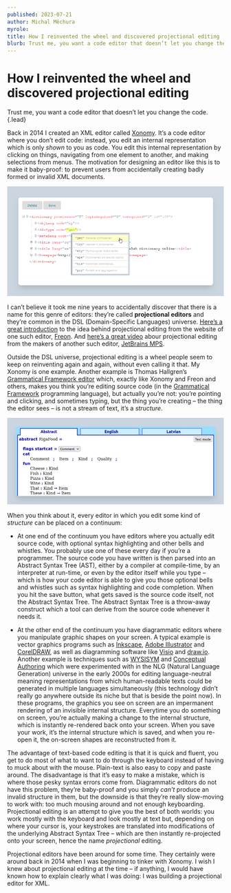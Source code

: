 ```yaml
---
published: 2023-07-21
author: Michal Měchura
myrole:
title: How I reinvented the wheel and discovered projectional editing
blurb: Trust me, you want a code editor that doesn’t let you change the code.
---
```



# How I reinvented the wheel and discovered projectional editing

Trust me, you want a code editor that doesn’t let you change the code. {.lead}

Back in 2014 I created an XML editor called [Xonomy](https://github.com/michmech/xonomy). It’s a code editor where you don’t edit code: instead, you edit an internal representation which is only *shown* to you as code. You edit this internal representation by clicking on things, navigating from one element to another, and making selections from menus. The motivation for designing an editor like this is to make it baby-proof: to prevent users from accidentally creating badly formed or invalid XML documents.

![Xonomy](xonomy.png)

I can’t believe it took me nine years to accidentally discover that there is a name for this genre of editors: they’re called **projectional editors** and they’re common in the DSL (Domain-Specific Languages) universe. [Here’s a great introduction](https://www.freon4dsl.dev/010_Intro/010_Projectional_Editing) to the idea behind projectional editing from the website of one such editor, [Freon](https://github.com/freon4dsl/Freon4dsl). And [here’s a great video](https://www.youtube.com/watch?v=iN2PflvXUqQ&t=7s) abour projectional editing from the makers of another such editor, [JetBrains MPS](https://www.jetbrains.com/mps/).


Outside the DSL universe, projectional editing is a wheel people seem to keep on reinventing again and again, without even calling it that. My Xonomy is one example. Another example is Thomas Hallgren’s [Grammatical Framework editor](https://cloud.grammaticalframework.org/gfse/about.html) which, exactly like Xonomy and Freon and others, makes you think you’re editing source code (in the [Grammatical Framework](https://www.grammaticalframework.org/) programming language), but actually you’re not: you’re pointing and clicking, and sometimes typing, but the thing you’re creating – the thing the editor sees – is not a stream of text, it’s a *structure*.

![Grammatical Framework editor](gf.png)

When you think about it, every editor in which you edit some kind of *structure* can be placed on a continuum:

- At one end of the continuum you have editors where you actually edit source code, with optional syntax highlighting and other bells and whistles. You probably use one of these every day if you’re a programmer. The source code you have written is then parsed into an Abstract Syntax Tree (AST), either by a compiler at compile-time, by an interpreter at run-time, or even by the editor itself while you type – which is how your code editor is able to give you those optional bells and whistles such as syntax highlighting and code completion. When you hit the save button, what gets saved is the source code itself, not the Abstract Syntax Tree. The Abstract Syntax Tree is a throw-away construct which a tool can derive from the source code whenever it needs it. 

- At the other end of the continuum you have diagrammatic editors where you manipulate graphic shapes on your screen. A typical example is vector graphics programs such as [Inkscape](https://inkscape.org/), [Adobe Illustrator](https://www.adobe.com/products/illustrator.html) and [CorelDRAW](https://www.coreldraw.com/en/), as well as diagramming software like [Visio](https://www.microsoft.com/en/microsoft-365/visio/flowchart-software) and [draw.io](https://www.drawio.com/). Another example is techniques such as [WYSISYM](http://mcs.open.ac.uk/nlg/old_projects/wysiwym/)  and [Conceptual Authoring](https://europe.naverlabs.com/history/past-research/document-content-models/) which were experimented with in the NLG (Natural Language Generation) universe in the early 2000s for editing language-neutral meaning representations from which human-readable texts could be generated in multiple languages simultaneously (this technology didn’t really go anywhere outside its niche but that is beside the point now). In these programs, the graphics you see on screen are an impermanent rendering of an invisible internal structure. Everytime you do something on screen, you’re actually making a change to the internal structure, which is instantly re-rendered back onto your screen. When you save your work, it’s the internal structure which is saved, and when you re-open it, the on-screen shapes are reconstructed from it.

The advantage of text-based code editing is that it is quick and fluent, you get to do most of what to want to do through the keyboard instead of having to muck about with the mouse. Plain-text is also easy to copy and paste around. The disadvantage is that it’s easy to make a mistake, which is where those pesky syntax errors come from. Diagrammatic editors do not have this problem, they’re baby-proof and you simply *can’t* produce an invalid structure in them, but the downside is that they’re really slow-moving to work with: too much mousing around and not enough keyboarding. Projectional editing is an attempt to give you the best of both worlds: you work mostly with the keyboard and look mostly at text but, depending on where your cursor is, your keystrokes are translated into modifications of the underlying Abstract Syntax Tree – which are then instantly re-projected onto your screen, hence the name *projectional* editing.

Projectional editors have been around for some time. They certainly were around back in 2014 when I was beginning to tinker with Xonomy. I wish I knew about projectional editing at the time – if anything, I would have known how to explain clearly what I was doing: I was building a projectional editor for XML.